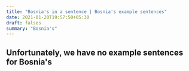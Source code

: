 ```yaml
---
title: "Bosnia's in a sentence | Bosnia's example sentences"
date: 2021-01-20T19:57:50+05:30
draft: falses
summary: "Bosnia's"
---
```

## Unfortunately, we have no example sentences for Bosnia's                 
